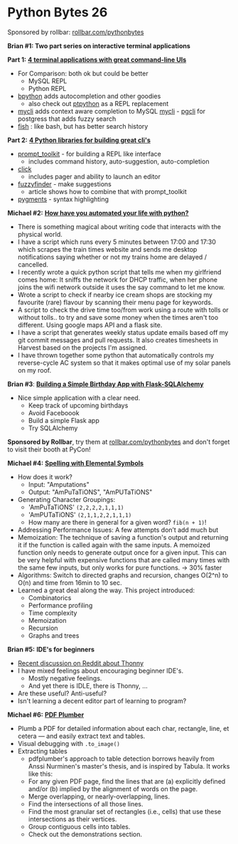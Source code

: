 # Python Bytes 26
Sponsored by rollbar: [rollbar.com/pythonbytes](http://rollbar.com/pythonbytes)

**Brian #1: Two part series on interactive terminal applications**

**Part 1:** [**4 terminal applications with great command-line UIs**](https://opensource.com/article/17/5/4-terminal-apps)

- For Comparison: both ok but could be better
  - MySQL REPL
  - Python REPL
- [bpython](https://bpython-interpreter.org/) adds autocompletion and other goodies
  - also check out [ptpython](https://pypi.python.org/pypi/ptpython) as a REPL replacement
- [mycli](http://mycli.net/) adds context aware completion to MySQL
[mycli](http://mycli.net/) - [pgcli](https://www.pgcli.com/) for postgress that adds fuzzy search
- [fish](https://fishshell.com/) : like bash, but has better search history

**Part 2:** [**4 Python libraries for building great cli's**](https://opensource.com/article/17/5/4-practical-python-libraries)

- [prompt_toolkit](https://python-prompt-toolkit.readthedocs.io/en/latest/) - for building a REPL like interface
  - includes command history, auto-suggestion, auto-completion
- [click](http://click.pocoo.org/5/)
  - includes pager and ability to launch an editor
- [fuzzyfinder](https://pypi.python.org/pypi/fuzzyfinder) - make suggestions
  - article shows how to combine that with prompt_toolkit
- [pygments](http://pygments.org/) - syntax highlighting

**Michael #2:** [**How have you automated your life with python?**](https://www.reddit.com/r/Python/comments/69ba93/how_have_you_automated_your_life_with_python_if/)

- There is something magical about writing code that interacts with the physical world.
- I have a script which runs every 5 minutes between 17:00 and 17:30 which scrapes the train times website and sends me desktop notifications saying whether or not my trains home are delayed / cancelled.
- I recently wrote a quick python script that tells me when my girlfriend comes home: It sniffs the network for DHCP traffic, when her phone joins the wifi network outside it uses the say command to let me know.
- Wrote a script to check if nearby ice cream shops are stocking my favourite (rare) flavour by scanning their menu page for keywords.
- A script to check the drive time too/from work using a route with tolls or without tolls.. to try and save some money when the times aren't too different. Using google maps API and a flask site.
- I have a script that generates weekly status update emails based off my git commit messages and pull requests. It also creates timesheets in Harvest based on the projects I'm assigned.
- I have thrown together some python that automatically controls my reverse-cycle AC system so that it makes optimal use of my solar panels on my roof.

**Brian #3**: [**Building a Simple Birthday App with Flask-SQLAlchemy**](http://pybit.es/flask-sqlalchemy-bday-app.html)

- Nice simple application with a clear need.
  - Keep track of upcoming birthdays
  - Avoid Faceboook
  - Build a simple Flask app
  - Try SQLAlchemy


**Sponsored by Rollbar**, try them at [rollbar.com/pythonbytes](http://rollbar.com/pythonbytes) and don't forget to visit their booth at PyCon!

**Michael #4:** [**Spelling with Elemental Symbols**](https://www.amin.space/blog/2017/5/elemental_speller/)

- How does it work?
  - Input: "Amputations"
  - Output: "AmPuTaTiONS", "AmPUTaTiONS"
- Generating Character Groupings: 
  - 'AmPuTaTiONS' `(2,2,2,2,1,1,1)`
  - 'AmPUTaTiONS' `(2,1,1,2,2,1,1,1)`
  - How many are there in general for a given word? `fib(n + 1)`!
- Addressing Performance Issues: A few attempts don’t add much but
- Memoization: The technique of saving a function's output and returning it if the function is called again with the same inputs. A memoized function only needs to generate output once for a given input. This can be very helpful with expensive functions that are called many times with the same few inputs, but only works for pure functions. → 30% faster
- Algorithms: Switch to directed graphs and recursion, changes O(2^n) to O(n) and time from 16min to 10 sec.
- Learned a great deal along the way. This project introduced:
  - Combinatorics
  - Performance profiling
  - Time complexity
  - Memoization
  - Recursion
  - Graphs and trees

**Brian #5:** **IDE's for beginners**

- [Recent discussion on Reddit about Thonny](https://www.reddit.com/r/Python/comments/6ahnsb/thonny_python_ide_for_beginners/)
- I have mixed feelings about encouraging beginner IDE's.
  - Mostly negative feelings.
  - And yet there is IDLE, there is Thonny, ...
- Are these useful? Anti-useful?
- Isn't learning a decent editor part of learning to program?

**Michael #6:** [**PDF Plumber**](https://twitter.com/dtizzlenizzle/status/861024781273112576)

- Plumb a PDF for detailed information about each char, rectangle, line, et cetera — and easily extract text and tables.
- Visual debugging with `.to_image()`
- Extracting tables
  - pdfplumber's approach to table detection borrows heavily from Anssi Nurminen's master's thesis, and is inspired by Tabula. It works like this:
  - For any given PDF page, find the lines that are (a) explicitly defined and/or (b) implied by the alignment of words on the page.
  - Merge overlapping, or nearly-overlapping, lines.
  - Find the intersections of all those lines.
  - Find the most granular set of rectangles (i.e., cells) that use these intersections as their vertices.
  - Group contiguous cells into tables.
  - Check out the demonstrations section.

